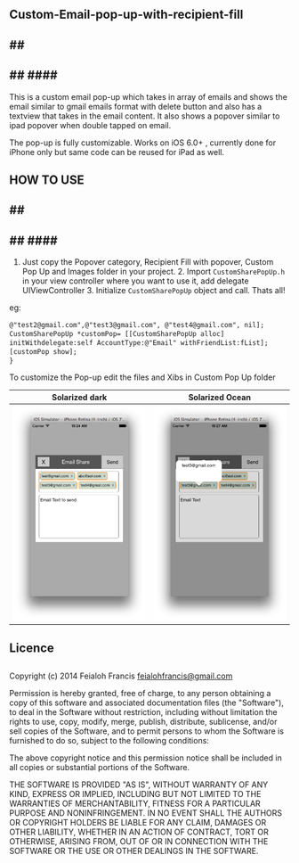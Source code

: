 ## Custom-Email-pop-up-with-recipient-fill
## ## ##
## ## #### ##
This is a custom email pop-up which takes in array of emails and shows the email similar to gmail emails format with delete
button and also has a textview that takes in the email content. It also shows a popover similar to ipad popover when double
tapped on email.

The pop-up is fully customizable. Works on iOS 6.0+ , currently done for iPhone only but same code can be reused for iPad as
well.

## HOW TO USE
## ## ##
## ## #### ##
1. Just copy the Popover category, Recipient Fill with popover, Custom Pop Up and Images folder in your project. 2. Import
`CustomSharePopUp.h` in your view controller where you want to use it, add delegate
UIViewController<CustomSharePopUpDelegate> 3. Initialize `CustomSharePopUp` object and call. Thats all!

eg:

```obj-c - (IBAction)showPop:(UIButton *)sender { NSArray *fList = [[NSArray alloc] initWithObjects:@"test@gmail.com",
@"test2@gmail.com",@"test3@gmail.com", @"test4@gmail.com", nil]; CustomSharePopUp *customPop= [[CustomSharePopUp alloc]
initWithdelegate:self AccountType:@"Email" withFriendList:fList]; [customPop show];
}
```

To customize the Pop-up edit the files and Xibs in Custom Pop Up folder


Solarized dark             |  Solarized Ocean
:-------------------------:|:-------------------------:
![Alt][screenshot1]  	   |  ![Alt][screenshot2]

[screenshot1]:https://github.com/feialoh/EmailRecipientFill/blob/master/Screenshot2.png
[screenshot2]:https://github.com/feialoh/EmailRecipientFill/blob/master/Screenshot1.png


## Licence
## 
Copyright (c) 2014 Feialoh Francis <feialohfrancis@gmail.com>


Permission is hereby granted, free of charge, to any person obtaining a copy of this software and associated documentation
files (the "Software"), to deal in the Software without restriction, including without limitation the rights to use, copy,
modify, merge, publish, distribute, sublicense, and/or sell copies of the Software, and to permit persons to whom the
Software is furnished to do so, subject to the following conditions:

The above copyright notice and this permission notice shall be included in all copies or substantial portions of the
Software.

THE SOFTWARE IS PROVIDED "AS IS", WITHOUT WARRANTY OF ANY KIND, EXPRESS OR IMPLIED, INCLUDING BUT NOT LIMITED TO THE
WARRANTIES OF MERCHANTABILITY, FITNESS FOR A PARTICULAR PURPOSE AND NONINFRINGEMENT. IN NO EVENT SHALL THE AUTHORS OR
COPYRIGHT HOLDERS BE LIABLE FOR ANY CLAIM, DAMAGES OR OTHER LIABILITY, WHETHER IN AN ACTION OF CONTRACT, TORT OR OTHERWISE,
ARISING FROM, OUT OF OR IN CONNECTION WITH THE SOFTWARE OR THE USE OR OTHER DEALINGS IN THE SOFTWARE.